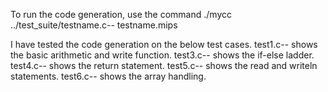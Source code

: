 To run the code generation, use the command
./mycc ../test_suite/testname.c-- testname.mips

I have tested the code generation on the below test cases.
  test1.c-- shows the basic arithmetic and write function.
  test3.c-- shows the if-else ladder.
  test4.c-- shows the return statement.
  test5.c-- shows the read and writeln statements.
  test6.c-- shows the array handling. 
